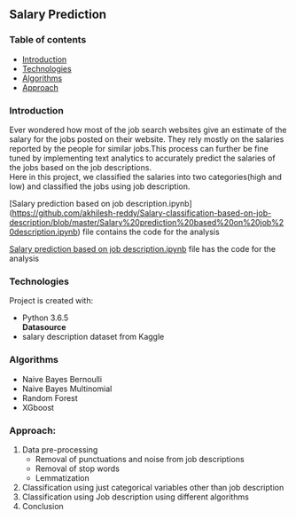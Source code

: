## Salary Prediction

### Table of contents
* [Introduction](#introduction)
* [Technologies](#technologies)
* [Algorithms](#algorithms)
* [Approach](#approach)

### Introduction
Ever wondered how most of the job search websites give an estimate of the salary for the jobs posted on their website. They rely mostly on the salaries reported by the people for similar jobs.This process can further be fine tuned by implementing text analytics to accurately predict the salaries of the jobs based on the job descriptions.  
Here in this project, we classified the salaries into two categories(high and low) and classified the jobs using job description.

[Salary prediction based on job description.ipynb] (https://github.com/akhilesh-reddy/Salary-classification-based-on-job-description/blob/master/Salary%20prediction%20based%20on%20job%20description.ipynb) file contains the code for the analysis

[Salary prediction based on job description.ipynb](https://github.com/akhilesh-reddy/Salary-classification-based-on-job-description/blob/master/Salary%20prediction%20based%20on%20job%20description.ipynb) file has the code for the analysis

### Technologies
Project is created with:
* Python 3.6.5   
**Datasource**
* salary description dataset from Kaggle

### Algorithms
* Naive Bayes Bernoulli
* Naive Bayes Multinomial
* Random Forest
* XGboost

### Approach:
1. Data pre-processing
	  * Removal of punctuations and noise from job descriptions
	  * Removal of stop words
	  * Lemmatization
2. Classification using just categorical variables other than job description
3. Classification using Job description using different algorithms
4. Conclusion
